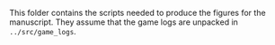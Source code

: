 This folder contains the scripts needed to produce the figures for the manuscript.
They assume that the game logs are unpacked in `../src/game_logs`.